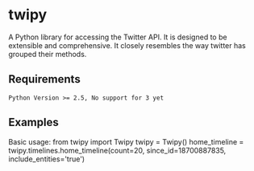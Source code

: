 # twipy

A Python library for accessing the Twitter API. It is designed to be extensible and comprehensive. It closely resembles the way twitter 
has grouped their methods.

## Requirements

	Python Version >= 2.5, No support for 3 yet

## Examples

Basic usage:
	from twipy import Twipy
    twipy = Twipy()
    home_timeline = twipy.timelines.home_timeline(count=20, since_id=18700887835, include_entities='true')